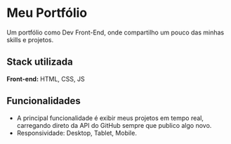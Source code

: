 
# Meu Portfólio

Um portfólio como Dev Front-End, onde compartilho um pouco das minhas skills e projetos.
## Stack utilizada

**Front-end:** HTML, CSS, JS
## Funcionalidades

- A principal funcionalidade é exibir meus projetos em tempo real, carregando direto da API do GitHub sempre que publico algo novo.
- Responsividade: Desktop, Tablet, Mobile.
